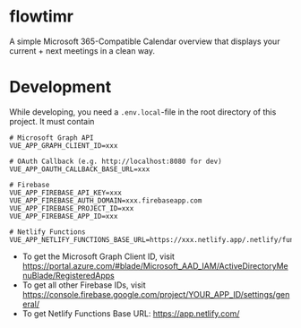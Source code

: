 # flowtimr
A simple Microsoft 365-Compatible Calendar overview that displays your current + next meetings in a clean way.

# Development
While developing, you need a `.env.local`-file in the root directory of this project. It must contain

```
# Microsoft Graph API
VUE_APP_GRAPH_CLIENT_ID=xxx

# OAuth Callback (e.g. http://localhost:8080 for dev)
VUE_APP_OAUTH_CALLBACK_BASE_URL=xxx

# Firebase
VUE_APP_FIREBASE_API_KEY=xxx
VUE_APP_FIREBASE_AUTH_DOMAIN=xxx.firebaseapp.com
VUE_APP_FIREBASE_PROJECT_ID=xxx
VUE_APP_FIREBASE_APP_ID=xxx

# Netlify Functions
VUE_APP_NETLIFY_FUNCTIONS_BASE_URL=https://xxx.netlify.app/.netlify/functions/
```

- To get the Microsoft Graph Client ID, visit https://portal.azure.com/#blade/Microsoft_AAD_IAM/ActiveDirectoryMenuBlade/RegisteredApps
- To get all other Firebase IDs, visit https://console.firebase.google.com/project/YOUR_APP_ID/settings/general/
- To get Netlify Functions Base URL: https://app.netlify.com/